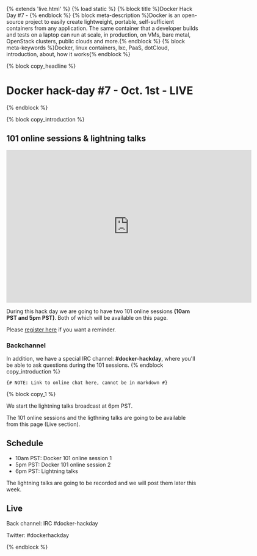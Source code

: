 {% extends 'live.html' %}
{% load static %}
{% block title %}Docker Hack Day #7 - {% endblock %}
{% block meta-description %}Docker is an open-source project to easily create lightweight, portable, self-sufficient containers from any application. The same container that a developer builds and tests on a laptop can run at scale, in production, on VMs, bare metal, OpenStack clusters, public clouds and more.{% endblock %}
{% block meta-keywords %}Docker, linux containers, lxc, PaaS, dotCloud, introduction, about, how it works{% endblock %}


{% block copy_headline %}
# Docker hack-day #7 - Oct. 1st - LIVE #
{% endblock %}

{% block copy_introduction %}

## 101 online sessions & lightning talks

<iframe width="642" height="400" src="http://www.youtube.com/embed/izaolRP_fFc" frameborder="0" allowfullscreen></iframe>

During this hack day we are going to have two 101 online sessions **(10am PST and 5pm PST)**. Both of which will be available on this page.

Please <a href="http://www.meetup.com/Docker-meetups/events/142621692/" target="_blank">register here</a> if you want a reminder.

### Backchannel

In addition, we have a special IRC channel: <strong>#docker-hackday</strong>, where you'll be able to ask questions during the 101 sessions.
{% endblock copy_introduction %}

    {# NOTE: Link to online chat here, cannot be in markdown #}

{% block copy_1 %}

We start the lightning talks broadcast at 6pm PST.

The 101 online sessions and the ligthning talks are going to be available from this page (Live section).

## Schedule

* 10am PST: Docker 101 online session 1
* 5pm PST: Docker 101 online session 2
* 6pm PST: Lightning talks

The lightning talks are going to be recorded and we will post them later this week.

## Live

Back channel: IRC #docker-hackday

Twitter: #dockerhackday

{% endblock %}